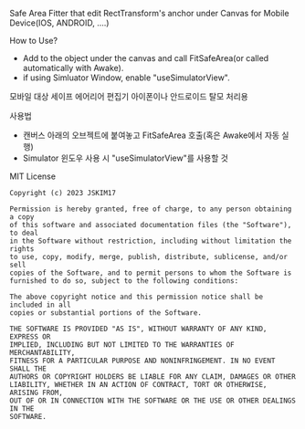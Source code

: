 Safe Area Fitter that edit RectTransform's anchor under Canvas
for Mobile Device(IOS, ANDROID, ....)

How to Use?
- Add to the object under the canvas and call FitSafeArea(or called automatically with Awake).
- if using Simluator Window, enable "useSimulatorView".



모바일 대상 세이프 에어리어 편집기
아이폰이나 안드로이드 탈모 처리용

사용법
- 캔버스 아래의 오브젝트에 붙여놓고 FitSafeArea 호출(혹은 Awake에서 자동 실행)
- Simulator 윈도우 사용 시 "useSimulatorView"를 사용할 것







MIT License

    Copyright (c) 2023 JSKIM17

    Permission is hereby granted, free of charge, to any person obtaining a copy
    of this software and associated documentation files (the "Software"), to deal
    in the Software without restriction, including without limitation the rights
    to use, copy, modify, merge, publish, distribute, sublicense, and/or sell
    copies of the Software, and to permit persons to whom the Software is
    furnished to do so, subject to the following conditions:

    The above copyright notice and this permission notice shall be included in all
    copies or substantial portions of the Software.

    THE SOFTWARE IS PROVIDED "AS IS", WITHOUT WARRANTY OF ANY KIND, EXPRESS OR
    IMPLIED, INCLUDING BUT NOT LIMITED TO THE WARRANTIES OF MERCHANTABILITY,
    FITNESS FOR A PARTICULAR PURPOSE AND NONINFRINGEMENT. IN NO EVENT SHALL THE
    AUTHORS OR COPYRIGHT HOLDERS BE LIABLE FOR ANY CLAIM, DAMAGES OR OTHER
    LIABILITY, WHETHER IN AN ACTION OF CONTRACT, TORT OR OTHERWISE, ARISING FROM,
    OUT OF OR IN CONNECTION WITH THE SOFTWARE OR THE USE OR OTHER DEALINGS IN THE
    SOFTWARE.
